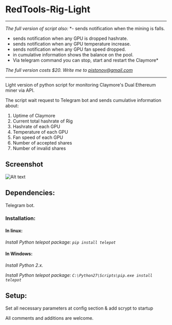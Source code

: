 # RedTools-Rig-Light
---------------------------------------------

*The full version of script also:*
*- sends notification when the mining is falls.
- sends notification when any GPU is dropped hashrate.
- sends notification when any GPU temperature increase.
- sends notification when any GPU fan speed dropped.
- in cumulative information shows the balance on the pool.
- Via telegram command you can stop, start and restart the Claymore*

*The full version costs $20. Write me to pistonov@gmail.com*

---------------------------------------------

Light version of python script for monitoring Claymore's Dual Ethereum miner via API. 

The script wait request to Telegram bot and sends cumulative information about:
  1. Uptime of Claymore
  2. Current total hashrate of Rig
  3. Hashrate of each GPU
  4. Temperature of each GPU
  5. Fan speed of each GPU
  6. Number of accepted shares
  7. Number of invalid shares

## Screenshot
![Alt text](https://github.com/pistonov/RedTools-Rig-Light/raw/master/screen.jpg "Optional Title")

## Dependencies:
Telegram bot. 

### Installation:

#### In linux:
   *Install Python telepot package:*
   *```pip install telepot```*

#### In Windows:
   *Install Python 2.x.*
   
   *Install Python telepot package: ```C:\Python27\Scripts\pip.exe install telepot```*
  
## Setup:
  Set all necessary parameters at config section & add scrypt to startup

All comments and additions are welcome.
  
